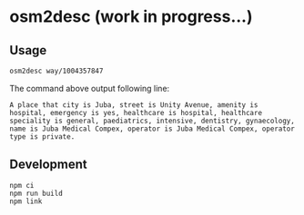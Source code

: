 # osm2desc (work in progress...)

## Usage

```bash
osm2desc way/1004357847
```

The command above output following line:

```
A place that city is Juba, street is Unity Avenue, amenity is hospital, emergency is yes, healthcare is hospital, healthcare speciality is general, paediatrics, intensive, dentistry, gynaecology, name is Juba Medical Compex, operator is Juba Medical Compex, operator type is private.
```

## Development

```
npm ci
npm run build
npm link
```
